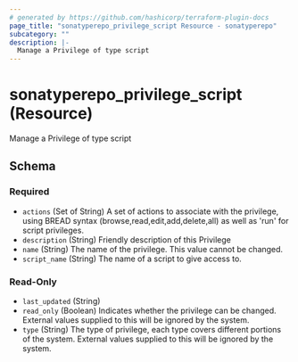 ```yaml
---
# generated by https://github.com/hashicorp/terraform-plugin-docs
page_title: "sonatyperepo_privilege_script Resource - sonatyperepo"
subcategory: ""
description: |-
  Manage a Privilege of type script
---
```


# sonatyperepo_privilege_script (Resource)

Manage a Privilege of type script



<!-- schema generated by tfplugindocs -->
## Schema

### Required

- `actions` (Set of String) A set of actions to associate with the privilege, using BREAD syntax (browse,read,edit,add,delete,all) as well as 'run' for script privileges.
- `description` (String) Friendly description of this Privilege
- `name` (String) The name of the privilege. This value cannot be changed.
- `script_name` (String) The name of a script to give access to.

### Read-Only

- `last_updated` (String)
- `read_only` (Boolean) Indicates whether the privilege can be changed. External values supplied to this will be ignored by the system.
- `type` (String) The type of privilege, each type covers different portions of the system. External values supplied to this will be ignored by the system.
